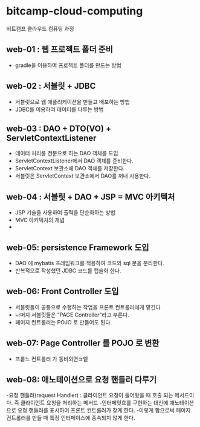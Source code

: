 # bitcamp-cloud-computing
비트캠프 클라우드 컴퓨팅 과정

## web-01 : 웹 프로젝트 폴더 준비
- gradle을 이용하여 프로젝트 폴더를 만드는 방법 

## web-02 : 서블릿 + JDBC
- 서블릿으로 웹 애플리케이션을 만들고 배포하는 방법
- JDBC를 이용하여 데이터를 다루는 방법

## web-03 : DAO + DTO(VO) + ServletContextListener
- 데이터 처리를 전문으로 하는 DAO 객체를 도입
- ServletContextListener에서 DAO 객체를 준비한다.
- ServletContext 보관소에 DAO 객체를 저장한다.
- 서블릿은 ServletContext 보관소에서 DAO를 꺼내 사용한다.

## web-04 : 서블릿 + DAO + JSP = MVC 아키텍처
- JSP 기술을 사용하여 출력을 단순화하는 방법
- MVC 아키텍처의 개념 
-
## web-05: persistence Framework 도입
- DAO 에 mybatis 프레임워크를 적용하여 코드와 sql 문을 분리한다.
- 반복적으로 작성했던 JDBC 코드를 캡슐화 한다.

## web-06: Front Controller 도입
- 서블릿들이 공통으로 수행하는 작업을 프론트 컨트롤러에게 맡긴다
- 나머지 서블릿들은 "PAGE Controller"라고 부른다.
- 페이지 컨트롤러는 POJO 로 만들어도 된다.
## web-07: Page Controller 를 POJO 로 변환
- 프롵느 컨트롤러 가 동비외면ㅍ엩
## web-08: 애노테이션으로 요청 핸들러 다루기
-요청 핸들러(request Handler) : 클라이언트 요청이 들어왔을 때
호출 되는 메서드이다.  즉 클라이언트 요청을 처리하는 메서드
-인터페잇흐를 구현하는 대신에 애노테이션으로 요청 핸들러를 
표시하여 프론트 컨트롤러가 찾게 한다.
-이렇게 함으로써 페이지 컨트롤러를 만들 때 특정 인터페이스에 
종속되지 않게 한다.

